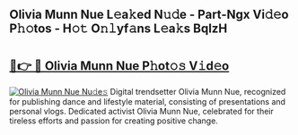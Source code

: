 ## Olivia Munn Nue L𝚎a𝚔ed N𝚞𝚍e - Part-Ngx Vi𝚍𝚎o P𝚑𝚘tos - H𝚘𝚝 O𝚗𝚕yf𝚊ns L𝚎a𝚔s BqIzH

# <h2><a href="http://kf2tdwf.oniu.top/?m=Olivia+Munn+Nue">🔗👉 🔴 Olivia Munn Nue P𝚑ot𝚘𝚜 V𝚒d𝚎o</a></h2>

[![Olivia Munn Nue Nu𝚍e𝚜](https://i.imgur.com/0qMVB7G.gif)](http://kf2tdwf.oniu.top/?m=Olivia+Munn+Nue)
Digital trendsetter Olivia Munn Nue, recognized for publishing dance and lifestyle material, consisting of presentations and personal vlogs. Dedicated activist Olivia Munn Nue, celebrated for their tireless efforts and passion for creating positive change.  
